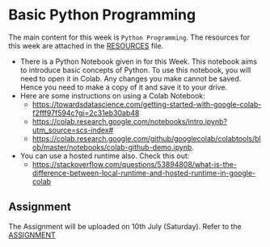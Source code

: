 # Basic Python Programming
The main content for this week is `Python Programming`. The resources for this week are attached in the [RESOURCES](RESOURCES.md) file. 

- There is a Python Notebook given in for this Week. This notebook aims to introduce basic concepts of Python. To use this notebook, you will need to open it in Colab. Any changes you make cannot be saved. Hence you need to make a copy of it and save it to your drive. 
- Here are some instructions on using a Colab Notebook:
    - https://towardsdatascience.com/getting-started-with-google-colab-f2fff97f594c?gi=2c31eb30ab48
    - https://colab.research.google.com/notebooks/intro.ipynb?utm_source=scs-index#
    - https://colab.research.google.com/github/googlecolab/colabtools/blob/master/notebooks/colab-github-demo.ipynb.
- You can use a hosted runtime also. Check this out:
    - https://stackoverflow.com/questions/53894808/what-is-the-difference-between-local-runtime-and-hosted-runtime-in-google-colab

## Assignment
The Assignment will be uploaded on 10th July (Saturday). Refer to the [ASSIGNMENT](ASSIGNMENT.md)